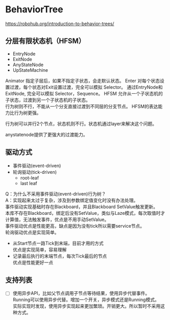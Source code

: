 # BehaviorTree
https://robohub.org/introduction-to-behavior-trees/

## 分层有限状态机（HFSM）
- EntryNode
- ExitNode
- AnyStateNode
- UpStateMachine
  
Animator 指定子层后，如果不指定子状态，会走默认状态。
Enter 对每个状态设置过渡，每个状态对Exit设置过渡，完全可以模拟 Selector。
通过EntryNode和ExitNode, 完全可以模拟 Selector，Sequence。
HFSM 允许从一个子状态机的子状态，过渡到另一个子状态机的子状态。  
行为树则不行，不能从一个分支直接过渡到不同层的分支节点。
HFSM的表达能力比行为树更强。

行为树可以并行2个节点，状态机则不行。状态机通过layer来解决这个问题。

anystatenode提供了更强大的过渡能力。

## 驱动方式
- 事件驱动(event-driven)
- 轮询驱动(tick-driven)
    - root-leaf
    - last leaf 

Q：为什么不采用事件驱动(event-driven)行为树？  
A：实现起来太过于复杂，涉及到参数绑定值变化时没有办法处理。    
事件驱动实现基础时存在Blackboard，并且Blackboard SetValue触发更新。  
本库不存在Blackboard，绑定后没有SetValue，类似与Laze模式，每次取值时才计算值，无法触发事件，优点是不用手动SetValue。  
事件驱动优点是性能更高，缺点是因为没有tick所以需要service节点。  
轮询驱动优点是实现简单。  

- 从Start节点一路Tick到末端，目前才用的方式  
  优点是实现简单，容易理解
- 记录最后执行的末端节点，每次Tick最后的节点  
  优点是性能更好一点


## 支持列表
- [ ] 使用异步API，比如父节点调用子节点等待结果，使用异步代替事件。Running可以使用异步代替。增加一个开关，异步模式还是Running模式。  
  实际实现时发现，使用异步实现起来更加繁琐。开销更大。所以暂时不采用这种方式。




